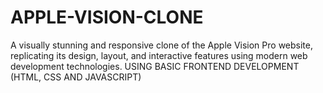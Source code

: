 # APPLE-VISION-CLONE
A visually stunning and responsive clone of the Apple Vision Pro website, replicating its design, layout, and interactive features using modern web development technologies.
USING BASIC FRONTEND DEVELOPMENT (HTML, CSS AND JAVASCRIPT)
